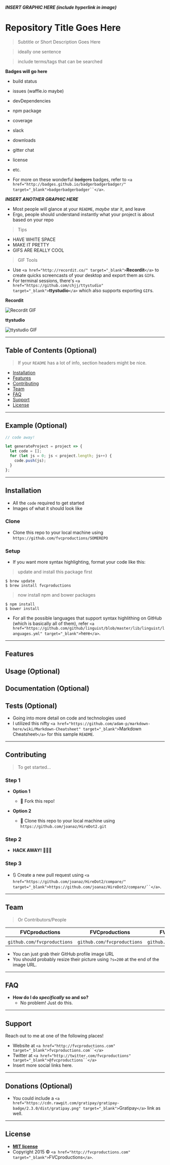 ***INSERT GRAPHIC HERE (include hyperlink in image)***

# Repository Title Goes Here

> Subtitle or Short Description Goes Here

> ideally one sentence

> include terms/tags that can be searched

**Badges will go here**

- build status
- issues (waffle.io maybe)
- devDependencies
- npm package
- coverage
- slack
- downloads
- gitter chat
- license
- etc.

        

- For more on these wonderful ~~badgers~~ badges, refer to `<a href="http://badges.github.io/badgerbadgerbadger/" target="_blank">badgerbadgerbadger``</a>`.

***INSERT ANOTHER GRAPHIC HERE***


- Most people will glance at your `README`, *maybe* star it, and leave
- Ergo, people should understand instantly what your project is about based on your repo

> Tips

- HAVE WHITE SPACE
- MAKE IT PRETTY
- GIFS ARE REALLY COOL

> GIF Tools

- Use `<a href="http://recordit.co/" target="_blank">`**Recordit**`</a>` to create quicks screencasts of your desktop and export them as `GIF`s.
- For terminal sessions, there's `<a href="https://github.com/chjj/ttystudio" target="_blank">`**ttystudio**`</a>` which also supports exporting `GIF`s.

**Recordit**

![Recordit GIF](http://g.recordit.co/iLN6A0vSD8.gif)

**ttystudio**

![ttystudio GIF](https://raw.githubusercontent.com/chjj/ttystudio/master/img/example.gif)

---

## Table of Contents (Optional)

> If your `README` has a lot of info, section headers might be nice.

- [Installation](#installation)
- [Features](#features)
- [Contributing](#contributing)
- [Team](#team)
- [FAQ](#faq)
- [Support](#support)
- [License](#license)

---

## Example (Optional)

```javascript
// code away!

let generateProject = project => {
  let code = [];
  for (let js = 0; js < project.length; js++) {
    code.push(js);
  }
};
```

---

## Installation

- All the `code` required to get started
- Images of what it should look like

### Clone

- Clone this repo to your local machine using `https://github.com/fvcproductions/SOMEREPO`

### Setup

- If you want more syntax highlighting, format your code like this:

> update and install this package first

```shell
$ brew update
$ brew install fvcproductions
```

> now install npm and bower packages

```shell
$ npm install
$ bower install
```

- For all the possible languages that support syntax highlithing on GitHub (which is basically all of them), refer `<a href="https://github.com/github/linguist/blob/master/lib/linguist/languages.yml" target="_blank">`here`</a>`.

---

## Features

## Usage (Optional)

## Documentation (Optional)

## Tests (Optional)

- Going into more detail on code and technologies used
- I utilized this nifty `<a href="https://github.com/adam-p/markdown-here/wiki/Markdown-Cheatsheet" target="_blank">`Markdown Cheatsheet`</a>` for this sample `README`.

---

## Contributing

> To get started...

### Step 1

- **Option 1**

  - 🍴 Fork this repo!
- **Option 2**

  - 👯 Clone this repo to your local machine using `https://github.com/joanaz/HireDot2.git`

### Step 2

- **HACK AWAY!** 🔨🔨🔨

### Step 3

- 🔃 Create a new pull request using `<a href="https://github.com/joanaz/HireDot2/compare/" target="_blank">https://github.com/joanaz/HireDot2/compare/``</a>`.

---

## Team

> Or Contributors/People

|   **FVCproductions**   |   **FVCproductions**   |   **FVCproductions**   |
| :---------------------------: | :---------------------------: | :---------------------------: |
|                              |                              |                              |
| `github.com/fvcproductions` | `github.com/fvcproductions` | `github.com/fvcproductions` |

- You can just grab their GitHub profile image URL
- You should probably resize their picture using `?s=200` at the end of the image URL.

---

## FAQ

- **How do I do *specifically* so and so?**
  - No problem! Just do this.

---

## Support

Reach out to me at one of the following places!

- Website at `<a href="http://fvcproductions.com" target="_blank">fvcproductions.com``</a>`
- Twitter at `<a href="http://twitter.com/fvcproductions" target="_blank">@fvcproductions``</a>`
- Insert more social links here.

---

## Donations (Optional)

- You could include a `<a href="https://cdn.rawgit.com/gratipay/gratipay-badge/2.3.0/dist/gratipay.png" target="_blank">`Gratipay`</a>` link as well.


---

## License


- **[MIT license](http://opensource.org/licenses/mit-license.php)**
- Copyright 2015 © `<a href="http://fvcproductions.com" target="_blank">`FVCproductions`</a>`.
